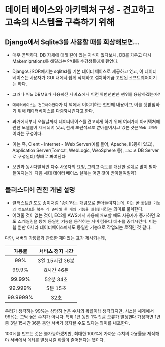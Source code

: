 # 데이터 베이스와 아키텍처 구성 - 견고하고 고속의 시스템을 구축하기 위해



## Django에서 Sqlite3를 사용할 때를 회상해보면...



- 매우 끔찍하다. DB 자체에 대해 깊이 있는 지식이 없다보니, DB를 지우고 다시 Makemigrations를 해달라는 안내를 수강생들에게 했었다.
- Django나 ROR에서는 sqlite3를 기본 데이터 베이스로 제공하고 있고, 이 데이터 베이스는 사용자가 GUI 내에서 쉽게 삭제하고 설치하게끔 고안된 소프트웨어이기는 하다.
- 그러나 어느 DBMS가 사용화된 서비스에서 이런 위험천만한 행위를 용납하겠는가?
- `데이터베이스는 견고해야한다`가 이 책에서 이야기하는 첫번째 내용이고, 이를 뒷받침하기 위해 데이터베이스를 다중화시킨다고 한다. 
- 과거에서부터 오늘날까지 데이터베이스를 견고하게 하기 위해 여러가지 아키텍처에 관한 모델들이 제시되어 있고, 현재 보편적으로 받아들여지고 있는 것은 `Web 3계층`이라는 구성이다.

- 이는 즉, Client - Internet - [Web Server(예를 들어, Apache, IIS등이 있고), Application Server(Tomcat, WebLogic, WebSphere 등), 그리고 DB Server로 구성된다] 형태로 짜여진다.
- 보안과 동시다발적인 다수 사용자의 요청, 그리고 속도를 개선한 설계로 많이 받아들여지는데, 다음 세대 데이터 베이스 설계는 어떤 것이 받아들여질까?



## 클러스터에 관한 개념 설명

- 클러스트란 포도 송이처럼 '송이'라는 개념으로 받아들여지는데, 이는 곧 `동일한 기능의 컴포넌트를 복수 개 준비해 한 개의 기능을 실현한다`라는 의미로 풀이한다.
- 어려울 것이 없는 것이, EC2를 AWS에서 사용해 배포할 때도 사용자가 증가하면 오토 스케일링을 통해 동일한 기능을 동작하는 서버 컴퓨터 대수를 증가시킨다. 이는 웹 뿐만 아니라 데이터베이스에서도 동일한 기능으로 작업되는 로직인 것 같다. 



다만, 서버의 가용률과 관련한 재미있는 표가 제시되는데,

|  가용률  | 서비스 정지 시간 |
| :------: | :--------------: |
|   99%    | 3일 15시간 36분  |
|  99.9%   |    8시간 46분    |
|  99.99%  |    52분 34초     |
| 99.999%  |     5분 15초     |
| 99.9999% |       32초       |

우리가 생각하는 99%는 상당히 높은 수치의 확률이라 생각되지만, 시스템 세계에서 99%는 그닥 높은 수치가 아니다. 특히 1년 동안 1% 만큼 오류가 발생한다 가정하면 1년 중 3일 15시간 36분 동안 서버가 정지될 수도 있다는 의미를 내포한다.



100%를 만드는 것은 불가능하겠지만, 최대한 100%에 가까운 수치의 가용률을 제작해야 서버에서 에러를 발생시킬 확률이 줄어든다는 뜻이다.